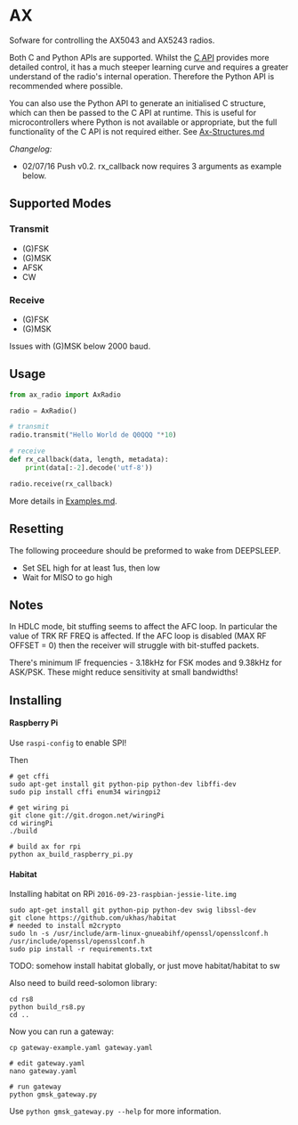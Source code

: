 # AX

Sofware for controlling the AX5043 and AX5243 radios.

Both C and Python APIs are supported. Whilst the [C API](ax/C-API.md)
provides more detailed control, it has a much steeper learning curve
and requires a greater understand of the radio's internal
operation. Therefore the Python API is recommended where possible.

You can also use the Python API to generate an initialised C
structure, which can then be passed to the C API at runtime. This is
useful for microcontrollers where Python is not available or
appropriate, but the full functionality of the C API is not required
either. See [Ax-Structures.md](Ax-Structures.md)

*Changelog:*
* 02/07/16 Push v0.2. rx_callback now requires 3 arguments as example below.

## Supported Modes

### Transmit

* (G)FSK
* (G)MSK
* AFSK
* CW

### Receive

* (G)FSK
* (G)MSK

Issues with (G)MSK below 2000 baud.

## Usage

```python
from ax_radio import AxRadio

radio = AxRadio()

# transmit
radio.transmit("Hello World de Q0QQQ "*10)

# receive
def rx_callback(data, length, metadata):
    print(data[:-2].decode('utf-8'))

radio.receive(rx_callback)
```

More details in [Examples.md](Examples.md).

## Resetting

The following proceedure should be preformed to wake from DEEPSLEEP.

* Set SEL high for at least 1us, then low
* Wait for MISO to go high

## Notes

In HDLC mode, bit stuffing seems to affect the AFC loop. In particular
the value of TRK RF FREQ is affected. If the AFC loop is disabled (MAX
RF OFFSET = 0) then the receiver will struggle with bit-stuffed packets.

There's minimum IF frequencies - 3.18kHz for FSK modes and 9.38kHz for
ASK/PSK. These might reduce sensitivity at small bandwidths!


## Installing

#### Raspberry Pi

Use `raspi-config` to enable SPI!

Then

```
# get cffi
sudo apt-get install git python-pip python-dev libffi-dev
sudo pip install cffi enum34 wiringpi2

# get wiring pi
git clone git://git.drogon.net/wiringPi
cd wiringPi
./build

# build ax for rpi
python ax_build_raspberry_pi.py
```

#### Habitat

Installing habitat on RPi `2016-09-23-raspbian-jessie-lite.img`

```
sudo apt-get install git python-pip python-dev swig libssl-dev
git clone https://github.com/ukhas/habitat
# needed to install m2crypto
sudo ln -s /usr/include/arm-linux-gnueabihf/openssl/opensslconf.h /usr/include/openssl/opensslconf.h
sudo pip install -r requirements.txt
```

TODO: somehow install habitat globally, or just move habitat/habitat to sw

Also need to build reed-solomon library:

```
cd rs8
python build_rs8.py
cd ..
```

Now you can run a gateway:

```
cp gateway-example.yaml gateway.yaml

# edit gateway.yaml
nano gateway.yaml

# run gateway
python gmsk_gateway.py
```

Use `python gmsk_gateway.py --help` for more information.
